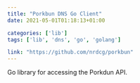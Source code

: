 ```yaml
---
title: "Porkbun DNS Go Client"
date: 2021-05-01T01:18:13+01:00

categories: ['lib']
tags: ['lib', 'dns', 'go', 'golang']

link: "https://github.com/nrdcg/porkbun"
---
```

Go library for accessing the Porkdun API.

<!--more-->
